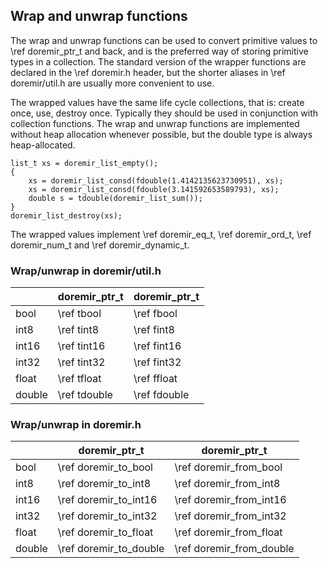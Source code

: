 
## Wrap and unwrap functions

The wrap and unwrap functions can be used to convert primitive values to \ref doremir_ptr_t and back, and is
the preferred way of storing primitive types in a collection. The standard version of the wrapper
functions are declared in the \ref doremir.h header, but the shorter aliases in \ref doremir/util.h are
usually more convenient to use.

The wrapped values have the same life cycle collections, that is: create once, use, destroy once.
Typically they should be used in conjunction with collection functions. The wrap and unwrap functions
are implemented without heap allocation whenever possible, but the double type is always heap-allocated.

~~~~~~~~~~~~~~~~~~~~~~~~~~~~~~~~~~~~~~~~~~~~~~~~~~~~~~~~~~~~
list_t xs = doremir_list_empty();
{
    xs = doremir_list_consd(fdouble(1.4142135623730951), xs);
    xs = doremir_list_consd(fdouble(3.141592653589793), xs);
    double s = tdouble(doremir_list_sum());
}
doremir_list_destroy(xs);
~~~~~~~~~~~~~~~~~~~~~~~~~~~~~~~~~~~~~~~~~~~~~~~~~~~~~~~~~~~~

The wrapped values implement \ref doremir_eq_t, \ref doremir_ord_t, \ref doremir_num_t and \ref
doremir_dynamic_t.



### Wrap/unwrap in doremir/util.h

|        | doremir_ptr_t | doremir_ptr_t
|--------| --------------|--------------------
| bool   | \ref tbool    | \ref fbool
| int8   | \ref tint8    | \ref fint8
| int16  | \ref tint16   | \ref fint16
| int32  | \ref tint32   | \ref fint32
| float  | \ref tfloat   | \ref ffloat
| double | \ref tdouble  | \ref fdouble

### Wrap/unwrap in doremir.h

|        | doremir_ptr_t           | doremir_ptr_t
|--------| ------------------------|--------------------
| bool   | \ref doremir_to_bool    | \ref doremir_from_bool
| int8   | \ref doremir_to_int8    | \ref doremir_from_int8
| int16  | \ref doremir_to_int16   | \ref doremir_from_int16
| int32  | \ref doremir_to_int32   | \ref doremir_from_int32
| float  | \ref doremir_to_float   | \ref doremir_from_float
| double | \ref doremir_to_double  | \ref doremir_from_double

